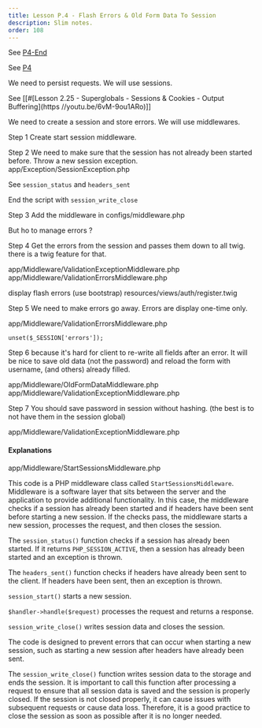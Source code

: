 ```yaml
---
title: Lesson P.4 - Flash Errors & Old Form Data To Session
description: Slim notes.
order: 108
---
```


See [P4-End](https://github.com/paulpiazza/gio-formation-expennies/commits/P4_End)

See [P4](https://github.com/paulpiazza/gio-formation-expennies/commit/a21f96a9db4dc4fd5c9dcf60ab7b8b4f86061554)

We need to persist requests. We will use sessions.

See [[#[Lesson 2.25 - Superglobals - Sessions & Cookies - Output Buffering](https //youtu.be/6vM-9ou1ARo)]]

We need to create a session and store errors. We will use middlewares.

Step 1
Create start session middleware.

Step 2
We need to make sure that the session has not already been started before.
Throw a new session exception. app/Exception/SessionException.php

See `session_status` and `headers_sent`

End the script with `session_write_close`

Step 3
Add the middleware in  configs/middleware.php

But ho to manage errors ?

Step 4
Get the errors from the session and passes them down to all twig.
there is a twig feature for that.

app/Middleware/ValidationExceptionMiddleware.php
app/Middleware/ValidationErrorsMiddleware.php

display flash errors (use bootstrap)
resources/views/auth/register.twig

Step 5
We need to make errors go away. Errors are display one-time only.

app/Middleware/ValidationErrorsMiddleware.php

`unset($_SESSION['errors']);`


Step 6
because it's hard for client to re-write all fields after an error. It will be nice to save old data (not the password) and reload the form with username, (and others) already filled.

app/Middleware/OldFormDataMiddleware.php
app/Middleware/ValidationExceptionMiddleware.php

Step 7
You should save password in session without hashing. (the best is to not have them in the session global)

app/Middleware/ValidationExceptionMiddleware.php


#### Explanations

app/Middleware/StartSessionsMiddleware.php

This code is a PHP middleware class called `StartSessionsMiddleware`. Middleware is a software layer that sits between the server and the application to provide additional functionality. In this case, the middleware checks if a session has already been started and if headers have been sent before starting a new session. If the checks pass, the middleware starts a new session, processes the request, and then closes the session. 

The `session_status()` function checks if a session has already been started. If it returns `PHP_SESSION_ACTIVE`, then a session has already been started and an exception is thrown.

The `headers_sent()` function checks if headers have already been sent to the client. If headers have been sent, then an exception is thrown.

`session_start()` starts a new session.

`$handler->handle($request)` processes the request and returns a response.

`session_write_close()` writes session data and closes the session.

The code is designed to prevent errors that can occur when starting a new session, such as starting a new session after headers have already been sent.

The `session_write_close()` function writes session data to the storage and ends the session. It is important to call this function after processing a request to ensure that all session data is saved and the session is properly closed. If the session is not closed properly, it can cause issues with subsequent requests or cause data loss. Therefore, it is a good practice to close the session as soon as possible after it is no longer needed.

